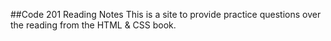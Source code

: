 ##Code 201 Reading Notes
This is a site to provide practice questions over the reading from the HTML & CSS book.


